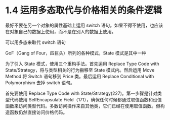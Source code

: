 # 1.4 运用多态取代与价格相关的条件逻辑

最好不要在另一个对象的属性基础上运用 switch 语句。如果不得不使用，也应该在对象自己的数据上使用，而不是在别人的数据上使用。

可以用多态来取代 switch 语句

GoF（Gang of Four，四巨头）所列的各种模式，State 模式是其中一种

为了引入 State 模式，使用三个重构手法。首先运用 Replace Type Code with State/Strategy，将与类型相关的行为搬移至 State 模式内。然后运用 Move Method 将 Switch 语句移到 Price 类。最后运用 Replace Conditional with Polymorphism 去掉 switch 语句。

首先要使用 Replace Type Code with State/Strategy(227)。第一步骤是针对类型代码使用 SelfEncapsulate Field（171），确保任何时候都通过取值函数和设值函数来访问类型代码。多数访问操作来自其他类，它们已经在使用取值函数。但构造函数仍然直接访问价格代码。

